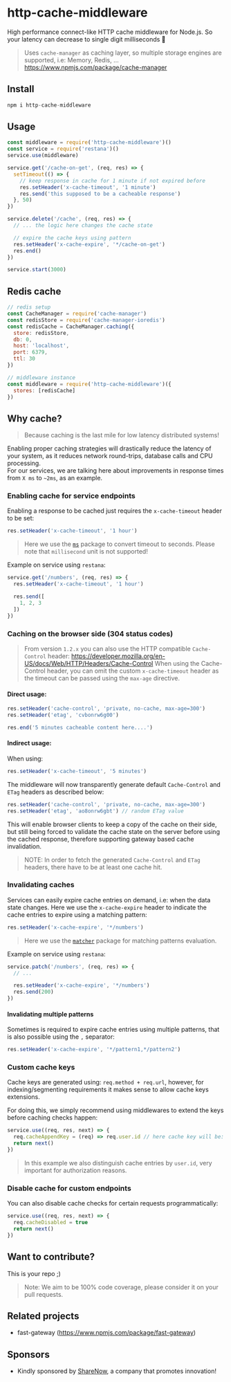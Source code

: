 # http-cache-middleware
High performance connect-like HTTP cache middleware for Node.js. So your latency can decrease to single digit milliseconds 🚀 

> Uses `cache-manager` as caching layer, so multiple
storage engines are supported, i.e: Memory, Redis, ... https://www.npmjs.com/package/cache-manager

## Install
```js 
npm i http-cache-middleware
```

## Usage
```js
const middleware = require('http-cache-middleware')()
const service = require('restana')()
service.use(middleware)

service.get('/cache-on-get', (req, res) => {
  setTimeout(() => {
    // keep response in cache for 1 minute if not expired before
    res.setHeader('x-cache-timeout', '1 minute')
    res.send('this supposed to be a cacheable response')
  }, 50)
})

service.delete('/cache', (req, res) => {
  // ... the logic here changes the cache state

  // expire the cache keys using pattern
  res.setHeader('x-cache-expire', '*/cache-on-get')
  res.end()
})

service.start(3000)
```
## Redis cache
```js
// redis setup
const CacheManager = require('cache-manager')
const redisStore = require('cache-manager-ioredis')
const redisCache = CacheManager.caching({
  store: redisStore,
  db: 0,
  host: 'localhost',
  port: 6379,
  ttl: 30
})

// middleware instance
const middleware = require('http-cache-middleware')({
  stores: [redisCache]
})
```

## Why cache? 
> Because caching is the last mile for low latency distributed systems!

Enabling proper caching strategies will drastically reduce the latency of your system, as it reduces network round-trips, database calls and CPU processing.  
For our services, we are talking here about improvements in response times from `X ms` to `~2ms`, as an example.

### Enabling cache for service endpoints
Enabling a response to be cached just requires the 
`x-cache-timeout` header to be set:
```js
res.setHeader('x-cache-timeout', '1 hour')
```
> Here we use the [`ms`](`https://www.npmjs.com/package/ms`) package to convert timeout to seconds. Please note that `millisecond` unit is not supported!  

Example on service using `restana`:
```js
service.get('/numbers', (req, res) => {
  res.setHeader('x-cache-timeout', '1 hour')

  res.send([
    1, 2, 3
  ])
})
```

### Caching on the browser side (304 status codes)
> From version `1.2.x` you can also use the HTTP compatible `Cache-Control` header: https://developer.mozilla.org/en-US/docs/Web/HTTP/Headers/Cache-Control
When using the Cache-Control header, you can omit the custom `x-cache-timeout` header as the timeout can be passed using the `max-age` directive. 

#### Direct usage: 
```js 
res.setHeader('cache-control', 'private, no-cache, max-age=300')
res.setHeader('etag', 'cvbonrw6g00')

res.end('5 minutes cacheable content here....')
```

#### Indirect usage:
When using:
```js
res.setHeader('x-cache-timeout', '5 minutes')
```
The middleware will now transparently generate default `Cache-Control` and `ETag` headers as described below:
```js 
res.setHeader('cache-control', 'private, no-cache, max-age=300')
res.setHeader('etag', 'ao8onrw6gbt') // random ETag value 
```
This will enable browser clients to keep a copy of the cache on their side, but still being forced to validate 
the cache state on the server before using the cached response, therefore supporting gateway based cache invalidation. 

> NOTE: In order to fetch the generated `Cache-Control` and `ETag` headers, there have to be at least one cache hit.

### Invalidating caches 
Services can easily expire cache entries on demand, i.e: when the data state changes. Here we use the `x-cache-expire` header to indicate the cache entries to expire using a matching pattern:
```js
res.setHeader('x-cache-expire', '*/numbers')
```
> Here we use the [`matcher`](`https://www.npmjs.com/package/matcher`) package for matching patterns evaluation.

Example on service using `restana`:
```js
service.patch('/numbers', (req, res) => {
  // ...

  res.setHeader('x-cache-expire', '*/numbers')
  res.send(200)
})
```

#### Invalidating multiple patterns
Sometimes is required to expire cache entries using multiple patterns, that is also possible using the `,` separator:
```js
res.setHeader('x-cache-expire', '*/pattern1,*/pattern2')
```

### Custom cache keys
Cache keys are generated using: `req.method + req.url`, however, for indexing/segmenting requirements it makes sense to allow cache keys extensions.  

For doing this, we simply recommend using middlewares to extend the keys before caching checks happen:
```js
service.use((req, res, next) => {
  req.cacheAppendKey = (req) => req.user.id // here cache key will be: req.method + req.url + req.user.id  
  return next()
})
```
> In this example we also distinguish cache entries by `user.id`, very important for authorization reasons.

### Disable cache for custom endpoints
You can also disable cache checks for certain requests programmatically:
```js
service.use((req, res, next) => {
  req.cacheDisabled = true
  return next()
})
```

## Want to contribute?
This is your repo ;)  

> Note: We aim to be 100% code coverage, please consider it on your pull requests.

## Related projects
- fast-gateway (https://www.npmjs.com/package/fast-gateway)

## Sponsors
- Kindly sponsored by [ShareNow](https://www.share-now.com/), a company that promotes innovation!  